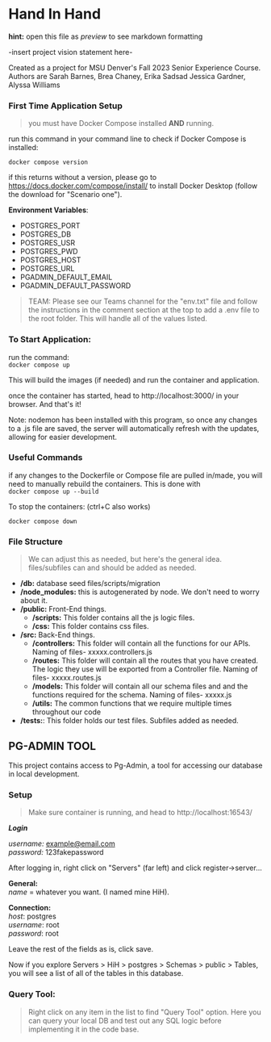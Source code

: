
# Hand In Hand
**hint:** open this file as *preview* to see markdown formatting

-insert project vision statement here-    
  
Created as a project for MSU Denver's Fall 2023 Senior Experience Course.  Authors are Sarah Barnes, Brea Chaney, Erika Sadsad Jessica Gardner, Alyssa Williams 




### First Time Application Setup

>you must have Docker Compose installed **AND** running. 

run this command in your command line to check if Docker Compose is installed:

```docker compose version```  

if this returns without a version, please go to https://docs.docker.com/compose/install/ to install Docker Desktop (follow the download for "Scenario one").

**Environment Variables**:  
- POSTGRES_PORT
- POSTGRES_DB
- POSTGRES_USR
- POSTGRES_PWD
- POSTGRES_HOST
- POSTGRES_URL
- PGADMIN_DEFAULT_EMAIL
- PGADMIN_DEFAULT_PASSWORD
>TEAM: Please see our Teams channel for the "env.txt" file and follow the instructions in the comment section at the top to add a .env file to the root folder. This will handle all of the values listed. 


### To Start Application:

run the command:   
```docker compose up```

This will build the images (if needed) and run the container and application. 

once the container has started, head to http://localhost:3000/ in your browser. And that's it!  

Note: nodemon has been installed with this program, so once any changes to a .js file are saved, the server will automatically refresh with the updates, allowing for easier development. 

### Useful Commands
if any changes to the Dockerfile or Compose file are pulled in/made, you will need to manually rebuild the containers. This is done with   
```docker compose up --build```  

To stop the containers: (ctrl+C also works)

```docker compose down```

### File Structure
 
 >We can adjust this as needed, but here's the general idea. files/subfiles can and should be added as needed.  

 - **/db:** database seed files/scripts/migration 
 - **/node_modules:** this is autogenerated by node. We don't need to worry about it. 
 - **/public:** Front-End things. 
    - **/scripts:** This folder contains all the js logic files. 
    - **/css:** This folder contains css files. 
 - **/src:** Back-End things.
    - **/controllers:** This folder will contain all the functions for our APIs. Naming of files- xxxxx.controllers.js
    - **/routes:** This folder will contain all the routes that you have created. The logic they use will be exported from a Controller file. Naming of files- xxxxx.routes.js
    - **/models:** This folder will contain all our schema files and and the functions required for the schema. Naming of files- xxxxx.js
    - **/utils:**  The common functions that we require multiple times throughout our code 
 - **/tests:**: This folder holds our test files. Subfiles added as needed. 




## PG-ADMIN TOOL ##
This project contains access to Pg-Admin, a tool for accessing our database in local development. 

### Setup ###
>Make sure container is running, and head to 
http://localhost:16543/  

***Login***  

*username:* example@email.com  
*password:* 123fakepassword 


After logging in,  right click on "Servers" (far left) and click register->server...    

**General:**   
*name* = whatever you want. (I named mine HiH).   

**Connection:**  
*host*: postgres  
*username*: root  
*password*: root   

Leave the rest of the fields as is, click save.  

Now if you explore Servers > HiH > postgres > Schemas > public > Tables, you will see a list of all of the tables in this database.  

### Query Tool: ###
>Right click on any item in the list to find "Query Tool" option. Here you can query your local DB and test out any SQL logic before implementing it in the code base. 



